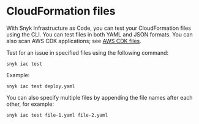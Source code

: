 # CloudFormation files

With Snyk Infrastructure as Code, you can test your CloudFormation files using the CLI. You can test files in both YAML and JSON formats. You can also scan AWS CDK applications; see [AWS CDK files](aws-cdk-files.md).

Test for an issue in specified files using the following command:

```
snyk iac test
```

Example:

```
snyk iac test deploy.yaml
```

You can also specify multiple files by appending the file names after each other, for example:

```
snyk iac test file-1.yaml file-2.yaml
```
